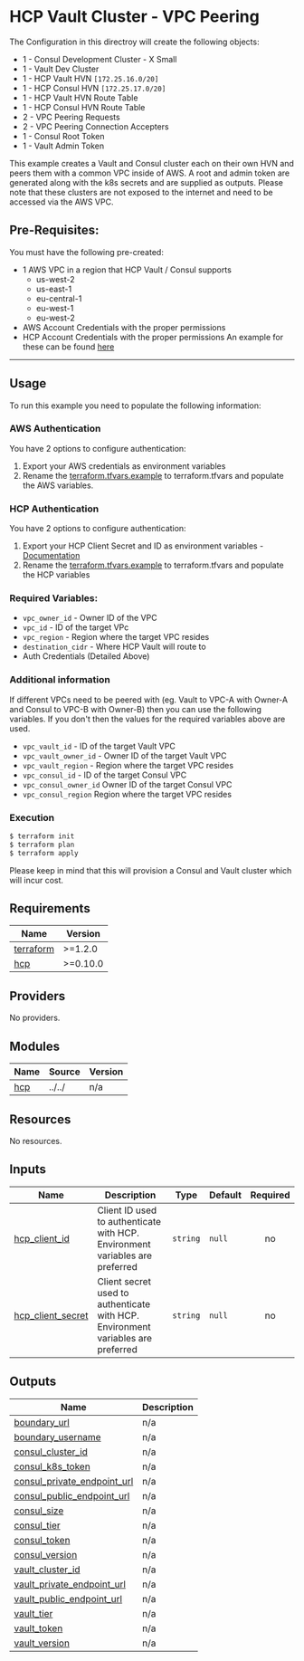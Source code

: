 # HCP Vault Cluster - VPC Peering

The Configuration in this directroy will create the following objects:

- 1 - Consul Development Cluster - X Small
- 1 - Vault Dev Cluster
- 1 - HCP Vault HVN `[172.25.16.0/20]`
- 1 - HCP Consul HVN `[172.25.17.0/20]`
- 1 - HCP Vault HVN Route Table
- 1 - HCP Consul HVN Route Table
- 2 - VPC Peering Requests
- 2 - VPC Peering Connection Accepters
- 1 - Consul Root Token
- 1 - Vault Admin Token


This example creates a Vault and Consul cluster each on their own HVN and peers them with a common VPC inside of AWS. A root and admin token are generated along with the k8s secrets and are supplied as outputs. Please note that these clusters are not exposed to the internet and need to be accessed via the AWS VPC.

## Pre-Requisites:
You must have the following pre-created:
- 1 AWS VPC in a region that HCP Vault / Consul supports
  - us-west-2
  - us-east-1
  - eu-central-1
  - eu-west-1
  - eu-west-2
- AWS Account Credentials with the proper permissions
- HCP Account Credentials with the proper permissions
An example for these can be found [here]()

---
## Usage

To run this example you need to populate the following information:

### AWS Authentication
You have 2 options to configure authentication:

1. Export your AWS credentials as environment variables
2. Rename the [terraform.tfvars.example](/terraform.tfvars.example) to terraform.tfvars and populate the AWS variables.

### HCP Authentication
You have 2 options to configure authentication:
1. Export your HCP Client Secret and ID as environment variables - [Documentation](https://registry.terraform.io/providers/hashicorp/hcp/latest/docs/guides/auth)
2. Rename the [terraform.tfvars.example](/terraform.tfvars.example) to terraform.tfvars and populate the HCP variables

### Required Variables:
- `vpc_owner_id`  - Owner ID of the VPC
- `vpc_id` - ID of the target VPc
- `vpc_region` - Region where the target VPC resides
- `destination_cidr` - Where HCP Vault will route to
- Auth Credentials (Detailed Above)

### Additional information

If different VPCs need to be peered with (eg. Vault to VPC-A with Owner-A and Consul to VPC-B with Owner-B) then you can use the following variables. If you don't then the values for the required variables above are used.

- `vpc_vault_id` - ID of the target Vault VPC
- `vpc_vault_owner_id` - Owner ID of the target Vault VPC
- `vpc_vault_region` - Region where the target VPC resides
- `vpc_consul_id` - ID of the target Consul VPC
- `vpc_consul_owner_id` Owner ID of the target Consul VPC
- `vpc_consul_region` Region where the target VPC resides

### Execution

```bash
$ terraform init
$ terraform plan
$ terraform apply
```

Please keep in mind that this will provision a Consul and Vault cluster which will incur cost. <!-- BEGINNING OF PRE-COMMIT-TERRAFORM DOCS HOOK -->
## Requirements

| Name | Version |
|------|---------|
| <a name="requirement_terraform"></a> [terraform](#requirement\_terraform) | >=1.2.0 |
| <a name="requirement_hcp"></a> [hcp](#requirement\_hcp) | >=0.10.0 |

## Providers

No providers.

## Modules

| Name | Source | Version |
|------|--------|---------|
| <a name="module_hcp"></a> [hcp](#module\_hcp) | ../../ | n/a |

## Resources

No resources.

## Inputs

| Name | Description | Type | Default | Required |
|------|-------------|------|---------|:--------:|
| <a name="input_hcp_client_id"></a> [hcp\_client\_id](#input\_hcp\_client\_id) | Client ID used to authenticate with HCP. Environment variables are preferred | `string` | `null` | no |
| <a name="input_hcp_client_secret"></a> [hcp\_client\_secret](#input\_hcp\_client\_secret) | Client secret used to authenticate with HCP. Environment variables are preferred | `string` | `null` | no |

## Outputs

| Name | Description |
|------|-------------|
| <a name="output_boundary_url"></a> [boundary\_url](#output\_boundary\_url) | n/a |
| <a name="output_boundary_username"></a> [boundary\_username](#output\_boundary\_username) | n/a |
| <a name="output_consul_cluster_id"></a> [consul\_cluster\_id](#output\_consul\_cluster\_id) | n/a |
| <a name="output_consul_k8s_token"></a> [consul\_k8s\_token](#output\_consul\_k8s\_token) | n/a |
| <a name="output_consul_private_endpoint_url"></a> [consul\_private\_endpoint\_url](#output\_consul\_private\_endpoint\_url) | n/a |
| <a name="output_consul_public_endpoint_url"></a> [consul\_public\_endpoint\_url](#output\_consul\_public\_endpoint\_url) | n/a |
| <a name="output_consul_size"></a> [consul\_size](#output\_consul\_size) | n/a |
| <a name="output_consul_tier"></a> [consul\_tier](#output\_consul\_tier) | n/a |
| <a name="output_consul_token"></a> [consul\_token](#output\_consul\_token) | n/a |
| <a name="output_consul_version"></a> [consul\_version](#output\_consul\_version) | n/a |
| <a name="output_vault_cluster_id"></a> [vault\_cluster\_id](#output\_vault\_cluster\_id) | n/a |
| <a name="output_vault_private_endpoint_url"></a> [vault\_private\_endpoint\_url](#output\_vault\_private\_endpoint\_url) | n/a |
| <a name="output_vault_public_endpoint_url"></a> [vault\_public\_endpoint\_url](#output\_vault\_public\_endpoint\_url) | n/a |
| <a name="output_vault_tier"></a> [vault\_tier](#output\_vault\_tier) | n/a |
| <a name="output_vault_token"></a> [vault\_token](#output\_vault\_token) | n/a |
| <a name="output_vault_version"></a> [vault\_version](#output\_vault\_version) | n/a |
<!-- END OF PRE-COMMIT-TERRAFORM DOCS HOOK -->
